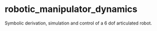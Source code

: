 # robotic_manipulator_dynamics
Symbolic derivation, simulation and control of a 6 dof articulated robot.
